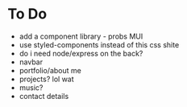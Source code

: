 # To Do

- add a component library - probs MUI
- use styled-components instead of this css shite
- do i need node/express on the back?
- navbar
- portfolio/about me
- projects? lol wat
- music?
- contact details
